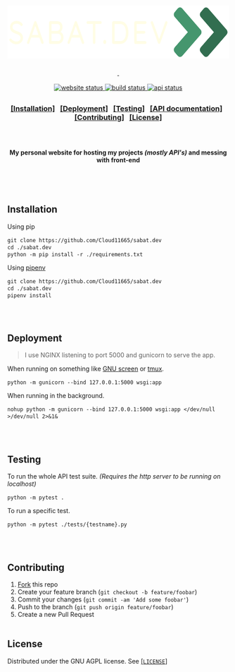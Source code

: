 <div class="head">
  <h3 align="center">
    <p>&nbsp;</p>
    <a href="https://github.com/Cloud11665/sabat.dev#----------------">
      <img src="https://raw.githubusercontent.com/Cloud11665/sabat.dev/master/images/head.png" height="120" alt="SABAT.DEV >>">
    <p>&nbsp;</p>
   </h3>
  <p align="center">
    <a href="https://sabat.dev" target="_blank">
      <img src="https://img.shields.io/website?down_color=critical&down_message=offline&logo=icloud&logoColor=ffffff&up_color=45966E&up_message=online&url=https%3A%2F%2Fsabat.dev" alt="website status" height="23">
    </a>
    <a href="https://github.com/Cloud11665/sabat.dev/actions?query=workflow%3Abuild">
      <img src="https://img.shields.io/github/workflow/status/Cloud11665/sabat.dev/build?color=45966E&label=build&logo=python&logoColor=ffffff" alt="build status" height="23">
    </a>
    <a href="https://github.com/Cloud11665/sabat.dev/actions?query=workflow%3AAPI">
      <img src="https://img.shields.io/github/workflow/status/Cloud11665/sabat.dev/test?color=45966E&label=API&logo=flask" alt="api status" height="23">
    </a>
  </p>
  <h2></h2>
    <h3>
      <p align="center">
        <a href="https://github.com/Cloud11665/sabat.dev#installation">[Installation]</a>
        &nbsp;
        <a href="https://github.com/Cloud11665/sabat.dev#deployment">[Deployment]</a>
        &nbsp;
        <a href="https://github.com/Cloud11665/sabat.dev#testing">[Testing]</a>
        &nbsp;
        <a href="https://github.com/Cloud11665/sabat.dev/blob/master/api/README.md">[API documentation]</a>
        &nbsp;
        <a href="https://github.com/Cloud11665/sabat.dev#contributing">[Contributing]</a>
        &nbsp;
        <a href="https://github.com/Cloud11665/sabat.dev#license">[License]</a>
      </p>
    </h3>
  <h2></h2>
  <p>&nbsp;</p>
  <p align="center">
    <strong>
      My personal website for hosting my projects <i>(mostly API's)</i> and messing with front-end
    </strong>
  </p>
  <p>&nbsp;</p>
  <p>&nbsp;</p>
</div>
<!--Markdown only from now on ((`with some exceptions`))-->
<!--
<p align="center">
  <a href="https://github.com/Cloud11665/sabat.dev/tree/master/api">
    <img src="https://img.shields.io/badge/API%20version-1.1-informational">
  </a>
  <a href="https://github.com/Cloud11665/sabat.dev/blob/master/LICENSE">
    <img src="https://img.shields.io/github/license/Cloud11665/sabat.dev">
  </a>
  <a href="https://www.codefactor.io/repository/github/cloud11665/sabat.dev">
    <img src="https://img.shields.io/codefactor/grade/github/Cloud11665/sabat.dev">
  </a>
  <a href="https://github.com/Cloud11665/sabat.dev/blob/master/Pipfile.lock">
    <img src="https://img.shields.io/github/pipenv/locked/python-version/Cloud11665/sabat.dev">
  </a>
</p>-->

## Installation
Using pip
```
git clone https://github.com/Cloud11665/sabat.dev
cd ./sabat.dev
python -m pip install -r ./requirements.txt
```
Using [pipenv](https://pipenv.pypa.io/en/latest)
```
git clone https://github.com/Cloud11665/sabat.dev
cd ./sabat.dev
pipenv install
```
&nbsp;  
&nbsp;   
## Deployment
> I use NGINX listening to port 5000 and gunicorn to serve the app.  

When running on something like [GNU screen](https://www.gnu.org/software/screen) or [tmux](https://github.com/tmux/tmux).

```
python -m gunicorn --bind 127.0.0.1:5000 wsgi:app
```
When running in the background.
```
nohup python -m gunicorn --bind 127.0.0.1:5000 wsgi:app </dev/null >/dev/null 2>&1&
```
&nbsp;  
&nbsp;  
## Testing

To run the whole API test suite. *(Requires the http server to be running on localhost)*
```
python -m pytest .
```
To run a specific test.
```
python -m pytest ./tests/{testname}.py
```
&nbsp;  
&nbsp;  
## Contributing

1. [Fork](https://github.com/Cloud11665/sabat.dev/fork) this repo
2. Create your feature branch (`git checkout -b feature/foobar`)
3. Commit your changes        (`git commit -am 'Add some foobar'`)
4. Push to the branch         (`git push origin feature/foobar`)
5. Create a new Pull Request
&nbsp;  
&nbsp; 
## License

Distributed under the GNU AGPL license. See [[`LICENSE`]](https://github.com/Cloud11665/sabat.dev/blob/master/LICENSE)

